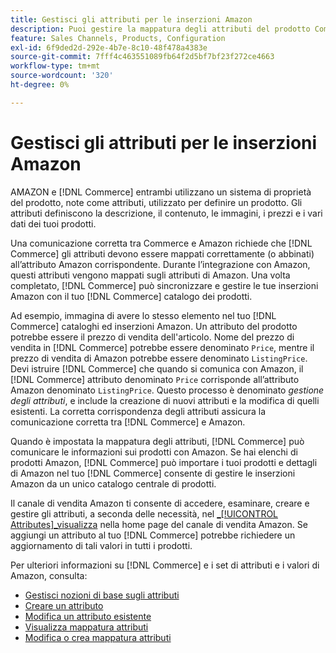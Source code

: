 ```yaml
---
title: Gestisci gli attributi per le inserzioni Amazon
description: Puoi gestire la mappatura degli attributi del prodotto Commerce agli attributi di Amazon per garantire informazioni accurate sui prodotti tra i sistemi.
feature: Sales Channels, Products, Configuration
exl-id: 6f9ded2d-292e-4b7e-8c10-48f478a4383e
source-git-commit: 7fff4c463551089fb64f2d5bf7bf23f272ce4663
workflow-type: tm+mt
source-wordcount: '320'
ht-degree: 0%

---
```


# Gestisci gli attributi per le inserzioni Amazon

AMAZON e [!DNL Commerce] entrambi utilizzano un sistema di proprietà del prodotto, note come attributi, utilizzato per definire un prodotto. Gli attributi definiscono la descrizione, il contenuto, le immagini, i prezzi e i vari dati dei tuoi prodotti.

Una comunicazione corretta tra Commerce e Amazon richiede che [!DNL Commerce] gli attributi devono essere mappati correttamente (o abbinati) all’attributo Amazon corrispondente. Durante l’integrazione con Amazon, questi attributi vengono mappati sugli attributi di Amazon. Una volta completato, [!DNL Commerce] può sincronizzare e gestire le tue inserzioni Amazon con il tuo [!DNL Commerce] catalogo dei prodotti.

Ad esempio, immagina di avere lo stesso elemento nel tuo [!DNL Commerce] cataloghi ed inserzioni Amazon. Un attributo del prodotto potrebbe essere il prezzo di vendita dell&#39;articolo. Nome del prezzo di vendita in [!DNL Commerce] potrebbe essere denominato `Price`, mentre il prezzo di vendita di Amazon potrebbe essere denominato `ListingPrice`. Devi istruire [!DNL Commerce] che quando si comunica con Amazon, il [!DNL Commerce] attributo denominato `Price` corrisponde all’attributo Amazon denominato `ListingPrice`. Questo processo è denominato _gestione degli attributi_, e include la creazione di nuovi attributi e la modifica di quelli esistenti. La corretta corrispondenza degli attributi assicura la comunicazione corretta tra [!DNL Commerce] e Amazon.

Quando è impostata la mappatura degli attributi, [!DNL Commerce] può comunicare le informazioni sui prodotti con Amazon. Se hai elenchi di prodotti Amazon, [!DNL Commerce] può importare i tuoi prodotti e dettagli di Amazon nel tuo [!DNL Commerce] consente di gestire le inserzioni Amazon da un unico catalogo centrale di prodotti.

Il canale di vendita Amazon ti consente di accedere, esaminare, creare e gestire gli attributi, a seconda delle necessità, nel [_[!UICONTROL Attributes]_visualizza](./attributes-view.md) nella home page del canale di vendita Amazon. Se aggiungi un attributo al tuo [!DNL Commerce] potrebbe richiedere un aggiornamento di tali valori in tutti i prodotti.

Per ulteriori informazioni su [!DNL Commerce] e i set di attributi e i valori di Amazon, consulta:

- [Gestisci nozioni di base sugli attributi](https://experienceleague.adobe.com/docs/commerce-admin/catalog/product-attributes/product-attributes.html)
- [Creare un attributo](./creating-attributes.md#create-an-attribute)
- [Modifica un attributo esistente](./creating-attributes.md#edit-an-attribute)
- [Visualizza mappatura attributi](./amazon-matching-attributes-values.md)
- [Modifica o crea mappatura attributi](./amazon-manually-update-incomplete-listing.md)
